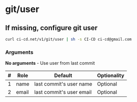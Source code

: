# git/user

## If missing, configure git user

```sh
curl ci-cd.net/v1/git/user | sh -s CI-CD ci-cd@gmail.com
```

### Arguments
**No arguments** - Use user from last commit

| # | Role | Default | Optionality
| --- | --- | --- | ---
| 1 | name | last commit's user name | Optional
| 2 | email | last commit's user email | Optional

